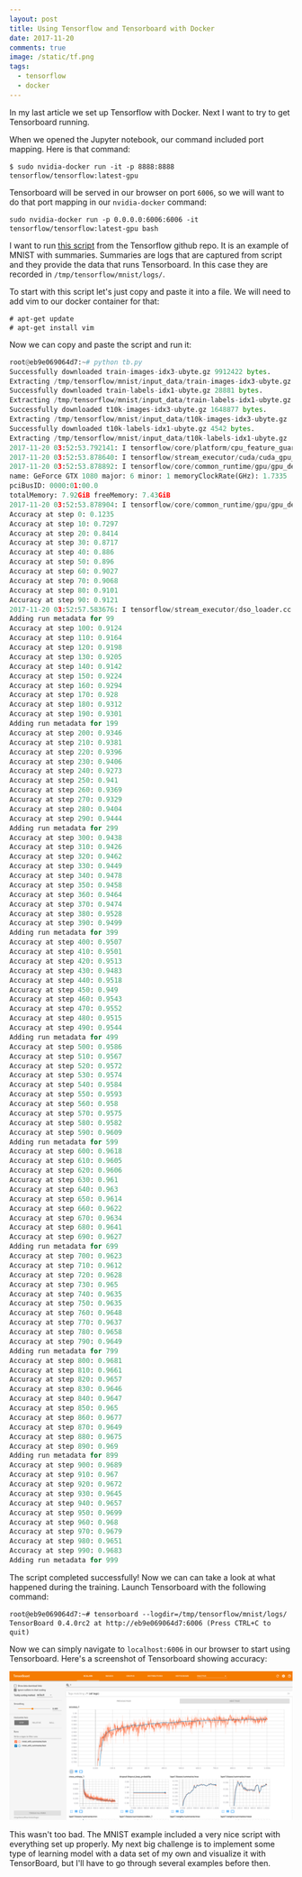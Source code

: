 ```yaml
---
layout: post
title: Using Tensorflow and Tensorboard with Docker
date: 2017-11-20
comments: true
image: /static/tf.png
tags:
  - tensorflow
  - docker
---
```


In my last article we set up Tensorflow with Docker. Next I want to try to get Tensorboard running.

When we opened the Jupyter notebook, our command included port mapping. Here is that command:

```terminal
$ sudo nvidia-docker run -it -p 8888:8888 tensorflow/tensorflow:latest-gpu
```

Tensorboard will be served in our browser on port `6006`, so we will want to do that port mapping in our `nvidia-docker` command:

```terminal
sudo nvidia-docker run -p 0.0.0.0:6006:6006 -it tensorflow/tensorflow:latest-gpu bash
```

I want to run [this script](https://github.com/tensorflow/tensorflow/blob/master/tensorflow/examples/tutorials/mnist/mnist_with_summaries.py) from the Tensorflow github repo. It is an example of MNIST with summaries. Summaries are logs that are captured from script and they provide the data that runs Tensorboard. In this case they are recorded in `/tmp/tensorflow/mnist/logs/`.

To start with this script let's just copy and paste it into a file. We will need to add vim to our docker container for that:

```terminal
# apt-get update
# apt-get install vim
```

Now we can copy and paste the script and run it:

```python
root@eb9e069064d7:~# python tb.py
Successfully downloaded train-images-idx3-ubyte.gz 9912422 bytes.
Extracting /tmp/tensorflow/mnist/input_data/train-images-idx3-ubyte.gz
Successfully downloaded train-labels-idx1-ubyte.gz 28881 bytes.
Extracting /tmp/tensorflow/mnist/input_data/train-labels-idx1-ubyte.gz
Successfully downloaded t10k-images-idx3-ubyte.gz 1648877 bytes.
Extracting /tmp/tensorflow/mnist/input_data/t10k-images-idx3-ubyte.gz
Successfully downloaded t10k-labels-idx1-ubyte.gz 4542 bytes.
Extracting /tmp/tensorflow/mnist/input_data/t10k-labels-idx1-ubyte.gz
2017-11-20 03:52:53.792141: I tensorflow/core/platform/cpu_feature_guard.cc:137] Your CPU supports instructions that this TensorFlow binary was not compiled to use: SSE4.1 SSE4.2 AVX AVX2 FMA
2017-11-20 03:52:53.878640: I tensorflow/stream_executor/cuda/cuda_gpu_executor.cc:892] successful NUMA node read from SysFS had negative value (-1), but there must be at least one NUMA node, so returning NUMA node zero
2017-11-20 03:52:53.878892: I tensorflow/core/common_runtime/gpu/gpu_device.cc:1030] Found device 0 with properties:
name: GeForce GTX 1080 major: 6 minor: 1 memoryClockRate(GHz): 1.7335
pciBusID: 0000:01:00.0
totalMemory: 7.92GiB freeMemory: 7.43GiB
2017-11-20 03:52:53.878904: I tensorflow/core/common_runtime/gpu/gpu_device.cc:1120] Creating TensorFlow device (/device:GPU:0) -> (device: 0, name: GeForce GTX 1080, pci bus id: 0000:01:00.0, compute capability: 6.1)
Accuracy at step 0: 0.1235
Accuracy at step 10: 0.7297
Accuracy at step 20: 0.8414
Accuracy at step 30: 0.8717
Accuracy at step 40: 0.886
Accuracy at step 50: 0.896
Accuracy at step 60: 0.9027
Accuracy at step 70: 0.9068
Accuracy at step 80: 0.9101
Accuracy at step 90: 0.9121
2017-11-20 03:52:57.583676: I tensorflow/stream_executor/dso_loader.cc:139] successfully opened CUDA library libcupti.so.8.0 locally
Adding run metadata for 99
Accuracy at step 100: 0.9124
Accuracy at step 110: 0.9164
Accuracy at step 120: 0.9198
Accuracy at step 130: 0.9205
Accuracy at step 140: 0.9142
Accuracy at step 150: 0.9224
Accuracy at step 160: 0.9294
Accuracy at step 170: 0.928
Accuracy at step 180: 0.9312
Accuracy at step 190: 0.9301
Adding run metadata for 199
Accuracy at step 200: 0.9346
Accuracy at step 210: 0.9381
Accuracy at step 220: 0.9396
Accuracy at step 230: 0.9406
Accuracy at step 240: 0.9273
Accuracy at step 250: 0.941
Accuracy at step 260: 0.9369
Accuracy at step 270: 0.9329
Accuracy at step 280: 0.9404
Accuracy at step 290: 0.9444
Adding run metadata for 299
Accuracy at step 300: 0.9438
Accuracy at step 310: 0.9426
Accuracy at step 320: 0.9462
Accuracy at step 330: 0.9449
Accuracy at step 340: 0.9478
Accuracy at step 350: 0.9458
Accuracy at step 360: 0.9464
Accuracy at step 370: 0.9474
Accuracy at step 380: 0.9528
Accuracy at step 390: 0.9499
Adding run metadata for 399
Accuracy at step 400: 0.9507
Accuracy at step 410: 0.9501
Accuracy at step 420: 0.9513
Accuracy at step 430: 0.9483
Accuracy at step 440: 0.9518
Accuracy at step 450: 0.949
Accuracy at step 460: 0.9543
Accuracy at step 470: 0.9552
Accuracy at step 480: 0.9515
Accuracy at step 490: 0.9544
Adding run metadata for 499
Accuracy at step 500: 0.9586
Accuracy at step 510: 0.9567
Accuracy at step 520: 0.9572
Accuracy at step 530: 0.9574
Accuracy at step 540: 0.9584
Accuracy at step 550: 0.9593
Accuracy at step 560: 0.958
Accuracy at step 570: 0.9575
Accuracy at step 580: 0.9582
Accuracy at step 590: 0.9609
Adding run metadata for 599
Accuracy at step 600: 0.9618
Accuracy at step 610: 0.9605
Accuracy at step 620: 0.9606
Accuracy at step 630: 0.961
Accuracy at step 640: 0.963
Accuracy at step 650: 0.9614
Accuracy at step 660: 0.9622
Accuracy at step 670: 0.9634
Accuracy at step 680: 0.9641
Accuracy at step 690: 0.9627
Adding run metadata for 699
Accuracy at step 700: 0.9623
Accuracy at step 710: 0.9612
Accuracy at step 720: 0.9628
Accuracy at step 730: 0.965
Accuracy at step 740: 0.9635
Accuracy at step 750: 0.9635
Accuracy at step 760: 0.9648
Accuracy at step 770: 0.9637
Accuracy at step 780: 0.9658
Accuracy at step 790: 0.9649
Adding run metadata for 799
Accuracy at step 800: 0.9681
Accuracy at step 810: 0.9661
Accuracy at step 820: 0.9657
Accuracy at step 830: 0.9646
Accuracy at step 840: 0.9647
Accuracy at step 850: 0.965
Accuracy at step 860: 0.9677
Accuracy at step 870: 0.9649
Accuracy at step 880: 0.9675
Accuracy at step 890: 0.969
Adding run metadata for 899
Accuracy at step 900: 0.9689
Accuracy at step 910: 0.967
Accuracy at step 920: 0.9672
Accuracy at step 930: 0.9645
Accuracy at step 940: 0.9657
Accuracy at step 950: 0.9699
Accuracy at step 960: 0.968
Accuracy at step 970: 0.9679
Accuracy at step 980: 0.9651
Accuracy at step 990: 0.9683
Adding run metadata for 999
```

The script completed successfully! Now we can can take a look at what happened during the training. Launch Tensorboard with the following command:

```terminal
root@eb9e069064d7:~# tensorboard --logdir=/tmp/tensorflow/mnist/logs/
TensorBoard 0.4.0rc2 at http://eb9e069064d7:6006 (Press CTRL+C to quit)
```

Now we can simply navigate to `localhost:6006` in our browser to start using Tensorboard. Here's a screenshot of Tensorboard showing accuracy:

![png](/static/tf.png)

This wasn't too bad. The MNIST example included a very nice script with everything set up properly. My next big challenge is to implement some type of learning model with a data set of my own and visualize it with TensorBoard, but I'll have to go through several examples before then.

